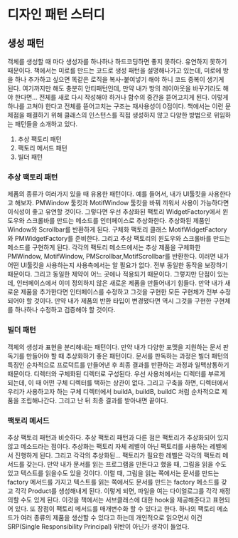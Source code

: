 # 디자인 패턴 스터디
## 생성 패턴
객체를 생성할 때 마다 생성자를 하나하나 하드코딩하면 좋지 못하다. 유연하지 못하기 때문이다. 책에서는 미로를 만드는 코드로 생성 패턴을 설명해나가고 있는데, 미로에 방을 하나 추가하고 싶으면 똑같은 로직을 복사-붙여넣기 해야 하니 코드 중복이 생기게 된다. 여기까지만 해도 충분히 안티패턴인데, 만약 내가 방의 레이아웃을 바꾸기라도 해야 한다면... 전체를 새로 다시 작성해야 하거나 함수의 중간을 뜯어고치게 된다. 이렇게 하나를 고쳐야 한다고 전체를 뜯어고치는 구조는 재사용성이 0점이다.
책에서는 이런 문제점을 해결하기 위해 클래스의 인스턴스를 직접 생성하지 않고 다양한 방법으로 위임하는 패턴들을 소개하고 있다.

1. 추상 팩토리 패턴
2. 팩토리 메서드 패턴
3. 빌더 패턴

### 추상 팩토리 패턴
제품의 종류가 여러가지 있을 때 유용한 패턴이다. 예를 들어서, 내가 UI툴킷을 사용한다고 해보자. PMWindow 툴킷과 MotifWindow 툴킷을 바꿔 끼워서 사용이 가능하다면 이식성이 좋고 유연할 것이다. 그렇다면 우선 추상화된 팩토리 WidgetFactory에서 윈도우와 스크롤바를 만드는 메소드를 인터페이스로 추상화한다. 추상화된 제품인 Window와 Scrollbar를 반환하게 된다. 구체화 팩토리 클래스 MotifWidgetFactory와 PMWidgetFactory를 준비한다. 그리고 추상 팩토리의 윈도우와 스크롤바를 만드는 메소드를 구현하게 된다. 각각의 팩토리 메소드에서는 추상 제품을 구체화한 PMWindow, MotifWindow, PMScrollbar,MotifScrollbar를 반환한다.
이러면 내가 어떤 UI툴킷을 사용하는지 사용측에서는 알 필요가 없다. 전부 동일한 동작을 보장하기 때문이다. 그리고 동일한 제약이 어느 곳에나 적용되기 때문이다. 그렇지만 단점이 있는데, 인터페이스에서 이미 정의하지 않은 새로운 제품을 만들어내기 힘들다. 만약 내가 새로운 제품을 추가한다면 인터페이스를 수정하고 그것을 구현한 모든 구현체가 전부 수정되어야 할 것이다. 만약 내가 제품의 반환 타입이 변경됐다면 역시 그것을 구현한 구현체를 하나하나 수정하고 검증해야 할 것이다.

### 빌더 패턴
객체의 생성과 표현을 분리해내는 패턴이다. 만약 내가 다양한 포맷을 지원하는 문서 판독기를 만들어야 할 때 추상화하기 좋은 패턴이다. 문서를 판독하는 과정은 빌더 패턴의 특징인 순차적으로 프로덕트를 만들어낸 후 최종 결과를 반환하는 과정과 일맥상통하기 때문이다. 디렉터와 구체화된 디렉터로 구성된다. 우선 사용처에서는 디렉터를 부르게 되는데, 이 때 어떤 구체 디렉터를 택하는 상관이 없다. 그리고 구축을 하면, 디렉터에서 우리가 사용하고자 하는 구체 디렉터에서 buildA, buildB, buildC 처럼 순차적으로 제품을 조립해나간다. 그리고 난 뒤 최종 결과를 받아내면 끝이다.

### 팩토리 메서드
추상 팩토리 패턴과 비슷하다. 추상 팩토리 패턴과 다른 점은 팩토리가 추상화되어 있지 않고 메소드라는 점이다. 추상화는 팩토리 자체 레벨이 아닌 팩토리를 사용하는 레벨에서 진행하게 된다. 그리고 각각의 추상화된... 팩토리가 필요한 레벨은 각각의 팩토리 메서드를 갖는다. 만약 내가 문서를 읽는 프로그램을 만든다고 했을 때, 그림을 읽을 수도 있고 텍스트를 읽을수도 있을 것이다. 이럴 때, 그림을 읽는 쪽에서는 문서를 만드는 factory 메서드를 가지고 텍스트를 읽는 쪽에서도 문서를 만드는 factory 메소드를 갖고 각각 Product를 생성해내게 된다.  이렇게 되면, 파일을 여는 다이얼로그를 각각 재정의할 수도 있게 된다. 이것을 책에서는 서브클래스에 대한 hook을 제공해준다고 표현되어 있다. 또 장점이 팩토리 메서드를 매개변수화 할 수 있다고 한다. 하나의 팩토리 메소드가 여러 종류의 제품을 생산할 수 있다고 하는데 개인적으로 읽으면서 이건 SRP(Single Responsibility Principal) 위반이 아닌가 생각이 들었다.
